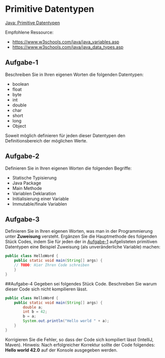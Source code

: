 # Primitive Datentypen

[Java: Primitive Datentypen](https://www.youtube.com/watch?v=kfDiTjzEHro)

Empfohlene Ressource:
- https://www.w3schools.com/java/java_variables.asp
- https://www.w3schools.com/java/java_data_types.asp

## Aufgabe-1
Beschreiben Sie in Ihren eigenen Worten die folgenden Datentypen:
- boolean
- float
- byte
- int
- double
- char
- short
- long
- Object

Soweit möglich definieren für jeden dieser Datentypen den Definitionsbereich der
möglichen Werte.

## Aufgabe-2
Definieren Sie in Ihren eigenen Worten die folgenden Begriffe:
- Statische Typisierung
- Java Package
- Main Methode
- Variablen Deklaration
- Initialisierung einer Variable
- Immutable/finale Variablen

## Aufgabe-3
Definieren Sie in Ihren eigenen Worten, was man in der Programmierung unter
**Zuweisung** versteht. Ergänzen Sie die Hauptmethode des folgenden Stück Codes,
indem Sie für jeden der in [Aufgabe-1](#Aufgabe-1) aufgelisteten primitiven Datentypen eine
Beispiel Zuweisung (als unveränderliche Variable) machen:
```java
public class HelloWord {
    public static void main(String[] args) {
    // TODO: Hier Ihren Code schreiben
    }
}
```

##Aufgabe-4
Gegeben sei folgendes Stück Code. Beschreiben Sie warum dieser Code sich nicht
kompilieren lässt.
```java
public class HelloWord {
    public static void main(String[] args) {
        double a;
        int b = 42;
        b = a;
        System.out.println("Hello world " + a);
    }
}
```

Korrigieren Sie die Fehler, so dass der Code sich kompiliert lässt (IntelliJ, Maven).
Hinweis: Nach erfolgreicher Korrektur sollte der Code folgendes: **Hello world 42.0**
auf der Konsole ausgegeben werden.